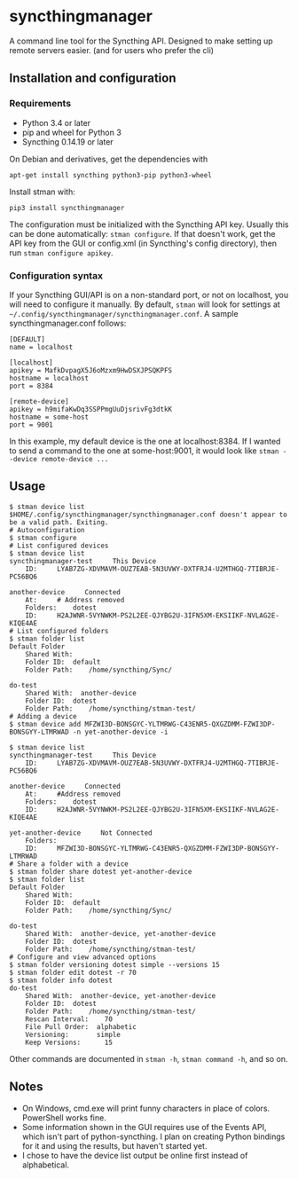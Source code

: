 # syncthingmanager
A command line tool for the Syncthing API. Designed to make setting up remote servers easier.
(and for users who prefer the cli)

## Installation and configuration
### Requirements
- Python 3.4 or later
- pip and wheel for Python 3
- Syncthing 0.14.19 or later

On Debian and derivatives, get the dependencies with

`apt-get install syncthing python3-pip python3-wheel`

Install stman with:

`pip3 install syncthingmanager`

The configuration must be initialized with the Syncthing API key.
Usually this can be done automatically:
`stman configure`. If that doesn't work, get the API key from the GUI 
or config.xml (in Syncthing's config directory), then run `stman configure apikey`.

### Configuration syntax
If your Syncthing GUI/API is on a non-standard port, or not on localhost, 
you will need to configure it manually. By default, `stman` will look for 
settings at `~/.config/syncthingmanager/syncthingmanager.conf`. 
A sample syncthingmanager.conf follows:

```
[DEFAULT]
name = localhost

[localhost]
apikey = MafkDvpagX5J6oMzxm9HwDSXJPSQKPFS
hostname = localhost
port = 8384

[remote-device]
apikey = h9mifaKwDq3SSPPmgUuDjsrivFg3dtkK
hostname = some-host
port = 9001
```

In this example, my default device is the one at localhost:8384. If I wanted 
to send a command to the one at some-host:9001, it would look like 
`stman --device remote-device ...`

## Usage
```
$ stman device list
$HOME/.config/syncthingmanager/syncthingmanager.conf doesn't appear to be a valid path. Exiting.
# Autoconfiguration
$ stman configure
# List configured devices
$ stman device list
syncthingmanager-test     This Device
    ID:     LYAB7ZG-XDVMAVM-OUZ7EAB-5N3UVWY-DXTFRJ4-U2MTHGQ-7TIBRJE-PC56BQ6

another-device     Connected
    At:     # Address removed
    Folders:    dotest
    ID:     H2AJWNR-5VYNWKM-PS2L2EE-QJYBG2U-3IFN5XM-EKSIIKF-NVLAG2E-KIQE4AE
# List configured folders
$ stman folder list
Default Folder
    Shared With:  
    Folder ID:  default
    Folder Path:    /home/syncthing/Sync/

do-test
    Shared With:  another-device
    Folder ID:  dotest
    Folder Path:    /home/syncthing/stman-test/
# Adding a device
$ stman device add MFZWI3D-BONSGYC-YLTMRWG-C43ENR5-QXGZDMM-FZWI3DP-BONSGYY-LTMRWAD -n yet-another-device -i

$ stman device list
syncthingmanager-test     This Device
    ID:     LYAB7ZG-XDVMAVM-OUZ7EAB-5N3UVWY-DXTFRJ4-U2MTHGQ-7TIBRJE-PC56BQ6

another-device     Connected
    At:     #Address removed
    Folders:    dotest
    ID:     H2AJWNR-5VYNWKM-PS2L2EE-QJYBG2U-3IFN5XM-EKSIIKF-NVLAG2E-KIQE4AE

yet-another-device     Not Connected
    Folders:    
    ID:     MFZWI3D-BONSGYC-YLTMRWG-C43ENR5-QXGZDMM-FZWI3DP-BONSGYY-LTMRWAD
# Share a folder with a device
$ stman folder share dotest yet-another-device
$ stman folder list
Default Folder
    Shared With:  
    Folder ID:  default
    Folder Path:    /home/syncthing/Sync/

do-test
    Shared With:  another-device, yet-another-device
    Folder ID:  dotest
    Folder Path:    /home/syncthing/stman-test/
# Configure and view advanced options
$ stman folder versioning dotest simple --versions 15
$ stman folder edit dotest -r 70
$ stman folder info dotest
do-test
    Shared With:  another-device, yet-another-device
    Folder ID:  dotest
    Folder Path:    /home/syncthing/stman-test/                
    Rescan Interval:    70
    File Pull Order:  alphabetic
    Versioning:       simple
    Keep Versions:      15
```

Other commands are documented in `stman -h`, `stman command -h`, and so on.


## Notes
- On Windows, cmd.exe will print funny characters in place of colors.
PowerShell works fine.
- Some information shown in the GUI requires use of the Events API, which
isn't part of python-syncthing. I plan on creating Python bindings for it
and using the results, but haven't started yet.
- I chose to have the device list output be online first instead of 
alphabetical.
